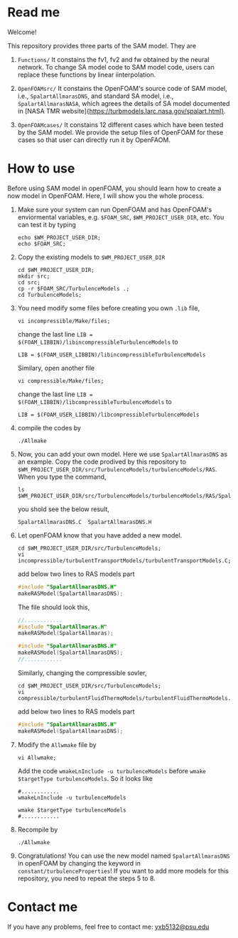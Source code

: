 # Read me

Welcome!

This repository provides three parts of the SAM model.
They are

1. `Functions/`
    It constains the fv1, fv2 and fw obtained by the neural network.
    To change SA model code to SAM model code, users can replace these functions by linear iinterpolation.

2. `OpenFOAMsrc/`
    It constains the OpenFOAM's source code of SAM model, i.e., `SpalartAllmarasDNS`, and standard SA model, i.e., `SpalartAllmarasNASA`, which agrees the details of SA model documented in [NASA TMR website]{https://turbmodels.larc.nasa.gov/spalart.html}.

3. `OpenFOAMcases/`
    It constains 12 different cases which have been tested by the SAM model.
    We provide the setup files of OpenFOAM for these cases so that user can directly run it by OpenFAOM.

# How to use

Before using SAM model in openFOAM, you should learn how to create a now model in OpenFOAM.
Here, I will show you the whole process.

1. Make sure your system can run OpenFOAM and has OpenFOAM's enviormental variables, e.g. `$FOAM_SRC`, `$WM_PROJECT_USER_DIR`, etc.
You can test it by typing
  
   ```shell
   echo $WM_PROJECT_USER_DIR;
   echo $FOAM_SRC;
   ```
   

2. Copy the existing models to `$WM_PROJECT_USER_DIR`

   ```shell
   cd $WM_PROJECT_USER_DIR;
   mkdir src;
   cd src;
   cp -r $FOAM_SRC/TurbulenceModels .;
   cd TurbulenceModels;
   ```
   
3. You need modify some files before creating you own `.lib` file,
   ```shell
   vi incompressible/Make/files;
   ```
   change the last line `LIB = $(FOAM_LIBBIN)/libincompressibleTurbulenceModels` to
   ```shell
   LIB = $(FOAM_USER_LIBBIN)/libincompressibleTurbulenceModels
   ```
   Similary, open another file
   ```shell
   vi compressible/Make/files;
   ```
   change the last line `LIB = $(FOAM_LIBBIN)/libcompressibleTurbulenceModels` to
   ```shell
   LIB = $(FOAM_USER_LIBBIN)/libcompressibleTurbulenceModels
   ```

4. compile the codes by
   ```shell
   ./Allmake
   ``` 
   
5. Now, you can add your own model. Here we use `SpalartAllmarasDNS` as an example.
   Copy the code prodived by this repository to `$WM_PROJECT_USER_DIR/src/TurbulenceModels/turbulenceModels/RAS`.
   When you type the command,
   ```shell
   ls $WM_PROJECT_USER_DIR/src/TurbulenceModels/turbulenceModels/RAS/SpalartAllmarasDNS
   ``` 
   you shold see the below result,
   ```shell
   SpalartAllmarasDNS.C  SpalartAllmarasDNS.H
   ``` 
   
6. Let openFOAM know that you have added a new model.
   ```shell
   cd $WM_PROJECT_USER_DIR/src/TurbulenceModels;
   vi incompressible/turbulentTransportModels/turbulentTransportModels.C;
   ``` 
   add below two lines to RAS models part
   ```cpp
   #include "SpalartAllmarasDNS.H"
   makeRASModel(SpalartAllmarasDNS);
   ``` 

   The file should look this,
   ```cpp
   //............ 
   #include "SpalartAllmaras.H"
   makeRASModel(SpalartAllmaras);
   
   #include "SpalartAllmarasDNS.H"
   makeRASModel(SpalartAllmarasDNS);
   //............
   ```
   
   Similarly, changing the compressible sovler,
   ```shell
   cd $WM_PROJECT_USER_DIR/src/TurbulenceModels;
   vi compressible/turbulentFluidThermoModels/turbulentFluidThermoModels.C;
   ```
   add below two lines to RAS models part
   ```cpp
   #include "SpalartAllmarasDNS.H"
   makeRASModel(SpalartAllmarasDNS);
   ```
   
7. Modify the `Allwmake` file by
   ```shell
   vi Allwmake;
   ```
   Add the code `wmakeLnInclude -u turbulenceModels` before `wmake $targetType turbulenceModels`.
   So it looks like
   ```shell
   #............
   wmakeLnInclude -u turbulenceModels
   
   wmake $targetType turbulenceModels
   #............
   ```

8. Recompile by 
   ```shell
   ./Allwmake
   ```
   
9. Congratulations! You can use the new model named `SpalartAllmarasDNS` in openFOAM by changing the keyword in `constant/turbulenceProperties`!
   If you want to add more models for this repository, you need to repeat the steps 5 to 8.

# Contact me

If you have any problems, feel free to contact me: yxb5132@psu.edu
